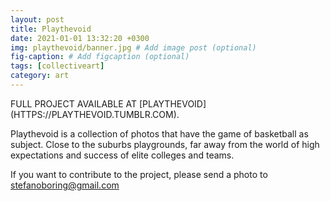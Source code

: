 ```yaml
---
layout: post
title: Playthevoid
date: 2021-01-01 13:32:20 +0300
img: playthevoid/banner.jpg # Add image post (optional)
fig-caption: # Add figcaption (optional)
tags: [collectiveart]
category: art
---
```


<span style="text-transform: uppercase">
Full project available at [playthevoid](https://playthevoid.tumblr.com).
</span>



Playthevoid is a collection of photos that have the game of basketball
as subject. Close to the suburbs playgrounds, far away from the world
of high expectations and success of elite colleges and teams.

If you want to contribute to the project, please send a photo to
stefanoboring@gmail.com